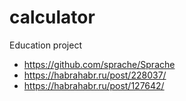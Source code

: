 # calculator
Education project

- https://github.com/sprache/Sprache
- https://habrahabr.ru/post/228037/
- https://habrahabr.ru/post/127642/
